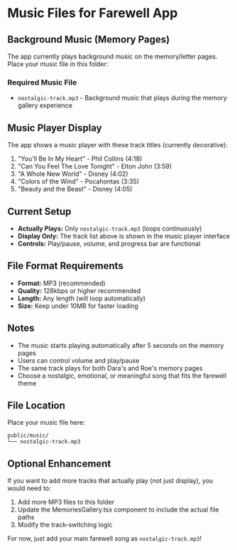 # Music Files for Farewell App

## Background Music (Memory Pages)
The app currently plays background music on the memory/letter pages. Place your music file in this folder:

### Required Music File
- `nostalgic-track.mp3` - Background music that plays during the memory gallery experience

## Music Player Display
The app shows a music player with these track titles (currently decorative):
1. "You'll Be In My Heart" - Phil Collins (4:18)
2. "Can You Feel The Love Tonight" - Elton John (3:59)
3. "A Whole New World" - Disney (4:02)
4. "Colors of the Wind" - Pocahontas (3:35)
5. "Beauty and the Beast" - Disney (4:05)

## Current Setup
- **Actually Plays:** Only `nostalgic-track.mp3` (loops continuously)
- **Display Only:** The track list above is shown in the music player interface
- **Controls:** Play/pause, volume, and progress bar are functional

## File Format Requirements
- **Format:** MP3 (recommended)
- **Quality:** 128kbps or higher recommended
- **Length:** Any length (will loop automatically)
- **Size:** Keep under 10MB for faster loading

## Notes
- The music starts playing automatically after 5 seconds on the memory pages
- Users can control volume and play/pause
- The same track plays for both Dara's and Roe's memory pages
- Choose a nostalgic, emotional, or meaningful song that fits the farewell theme

## File Location
Place your music file here:
```
public/music/
└── nostalgic-track.mp3
```

## Optional Enhancement
If you want to add more tracks that actually play (not just display), you would need to:
1. Add more MP3 files to this folder
2. Update the MemoriesGallery.tsx component to include the actual file paths
3. Modify the track-switching logic

For now, just add your main farewell song as `nostalgic-track.mp3`!
